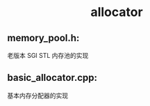 # <center> allocator </center>

## memory\_pool.h:
老版本 SGI STL 内存池的实现

## basic\_allocator.cpp:
基本内存分配器的实现



